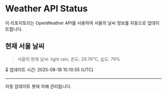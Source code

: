 
# Weather API Status

이 리포지토리는 OpenWeather API를 사용하여 서울의 날씨 정보를 자동으로 업데이트합니다.

## 현재 서울 날씨
> 서울의 현재 날씨: light rain, 온도: 29.76°C, 습도: 79%

⏳ 업데이트 시간: 2025-08-18 10:10:55 (UTC)

---
자동 업데이트 봇에 의해 관리됩니다.
